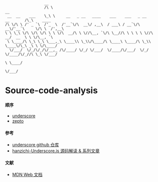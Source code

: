                       __
                      /\ \                                                         __
     __  __    ___    \_\ \     __   _ __   ____    ___    ___   _ __    __       /\_\    ____
    /\ \/\ \ /' _ `\  /'_  \  /'__`\/\  __\/ ,__\  / ___\ / __`\/\  __\/'__`\     \/\ \  /',__\
    \ \ \_\ \/\ \/\ \/\ \ \ \/\  __/\ \ \//\__, `\/\ \__//\ \ \ \ \ \//\  __/  __  \ \ \/\__, `\
     \ \____/\ \_\ \_\ \___,_\ \____\\ \_\\/\____/\ \____\ \____/\ \_\\ \____\/\_\ _\ \ \/\____/
      \/___/  \/_/\/_/\/__,_ /\/____/ \/_/ \/___/  \/____/\/___/  \/_/ \/____/\/_//\ \_\ \/___/
                                                                                  \ \____/
                                                                                   \/___/



# Source-code-analysis

#### 顺序
- [underscore](https://github.com/alihanniba/Source-code-analysis/blob/master/underscore/underscore-analysis-1.8.3.js)
- [zepto](https://github.com/alihanniba/Source-code-analysis/blob/master/zepto/zepto-analysis-1.2.0.js)
#### 参考
- [underscore github 仓库](https://github.com/jashkenas/underscore)
- [hanzichi-Underscore.js 源码解读 & 系列文章](https://github.com/hanzichi/underscore-analysis)
#### 文献
- [MDN Web 文档](https://developer.mozilla.org/zh-CN/)
